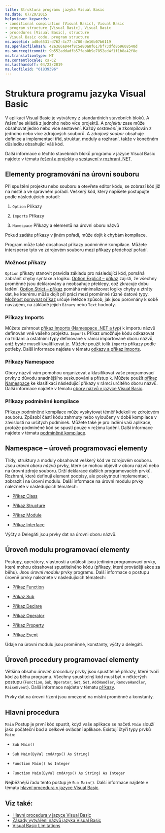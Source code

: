 ```yaml
---
title: Struktura programu jazyka Visual Basic
ms.date: 07/20/2015
helpviewer_keywords:
- conditional compilation [Visual Basic], Visual Basic
- program structure [Visual Basic], Visual Basic
- procedures [Visual Basic], structure
- Visual Basic code, program structure
ms.assetid: ad0c6531-d762-4c77-a700-de16b07b6119
ms.openlocfilehash: 42e366a844f9c5e80a8f617bf73dfd869608540d
ms.sourcegitcommit: 9b552addadfb57fab0b9e7852ed4f1f1b8a42f8e
ms.translationtype: HT
ms.contentlocale: cs-CZ
ms.lasthandoff: 04/23/2019
ms.locfileid: "61839396"
---
```

# <a name="structure-of-a-visual-basic-program"></a>Struktura programu jazyka Visual Basic
V aplikaci Visual Basic je vytvářeny z standardních stavebních bloků. A *řešení* se skládá z jednoho nebo více projektů. A *projektu* zase může obsahovat jedno nebo více sestavení. Každý *sestavení* je zkompilován z jednoho nebo více zdrojových souborů. A *zdrojový soubor* obsahuje definice a implementaci tříd, struktur, moduly a rozhraní, takže v konečném důsledku obsahující váš kód.  
  
 Další informace o těchto stavebních bloků programu v jazyce Visual Basic najdete v tématu [řešení a projekty](/visualstudio/ide/solutions-and-projects-in-visual-studio) a [sestavení v rozhraní .NET](../../../standard/assembly/index.md).  
  
## <a name="file-level-programming-elements"></a>Elementy programování na úrovni souboru  
 Při spuštění projektu nebo souboru a otevřete editor kódu, se zobrazí kód již na místě a ve správném pořadí. Veškerý kód, který napíšete postupujte podle následujících pořadí:  
  
1. `Option` Příkazy  
  
2. `Imports` Příkazy  
  
3. `Namespace` Příkazy a elementů na úrovni oboru názvů  
  
 Pokud zadáte příkazy v jiném pořadí, může dojít k chybám kompilace.  
  
 Program může také obsahovat příkazy podmíněné kompilace. Můžete intersperse tyto ve zdrojovém souboru mezi příkazy předchozí pořadí.  
  
### <a name="option-statements"></a>Možnost příkazy  
 `Option` příkazy stanovit pravidla základu pro následující kód, pomáhá zabránit chyby syntaxe a logiku. [Option Explicit – příkaz](../../../visual-basic/language-reference/statements/option-explicit-statement.md) zajistí, že všechny proměnné jsou deklarovány a neobsahuje překlepy, což zkracuje dobu ladění. [Option Strict – příkaz](../../../visual-basic/language-reference/statements/option-strict-statement.md) pomáhá minimalizovat logiky chyby a ztráty dat, ke kterému může dojít při práci mezi proměnné různé datové typy. [Možnost porovnat příkaz](../../../visual-basic/language-reference/statements/option-compare-statement.md) určuje řetězce způsob, jak jsou porovnány k sobě navzájem, na základě jejich `Binary` nebo `Text` hodnoty.  
  
### <a name="imports-statements"></a>Příkazy Imports  
 Můžete zahrnout [příkaz Imports (Namespace .NET a typ)](../../../visual-basic/language-reference/statements/imports-statement-net-namespace-and-type.md) k importu názvů definován vně vašeho projektu. `Imports` Příkaz umožňuje kódu odkazovat na třídami a ostatními typy definované v rámci importované oboru názvů, aniž byste museli kvalifikovat je. Můžete použít tolik `Imports` příkazy podle potřeby. Další informace najdete v tématu [odkazy a příkaz Imports](../../../visual-basic/programming-guide/program-structure/references-and-the-imports-statement.md).  
  
### <a name="namespace-statements"></a>Příkazy Namespace  
 Obory názvů vám pomohou organizovat a klasifikovat vaše programovací prvky z důvodu snadnějšího seskupování a přístup k. Můžete použít [příkaz Namespace](../../../visual-basic/language-reference/statements/namespace-statement.md) ke klasifikaci následující příkazy v rámci určitého oboru názvů. Další informace najdete v tématu [obory názvů v jazyce Visual Basic](../../../visual-basic/programming-guide/program-structure/namespaces.md).  
  
### <a name="conditional-compilation-statements"></a>Příkazy podmíněné kompilace  
 Příkazy podmíněné kompilace může vyskytovat téměř kdekoli ve zdrojovém souboru. Způsobí částí kódu zahrnuty nebo vyloučeny v době kompilace v závislosti na určitých podmínek. Můžete také je pro ladění vaší aplikace, protože podmíněné kód se spustí pouze v režimu ladění. Další informace najdete v tématu [podmíněné kompilace](../../../visual-basic/programming-guide/program-structure/conditional-compilation.md).  
  
## <a name="namespace-level-programming-elements"></a>Namespace – úroveň programovací elementy  
 Třídy, struktury a moduly obsahovat veškerý kód ve zdrojovém souboru. Jsou *úrovni oboru názvů* prvky, které se mohou objevit v oboru názvů nebo na úrovni zdroje souboru. Drží deklarace dalších programovacích prvků. Rozhraní, které definují element podpisy, ale poskytnout implementaci, zobrazit i na úrovni modulu. Další informace na úrovni modulu prvky naleznete v následujících tématech:  
  
- [Příkaz Class](../../../visual-basic/language-reference/statements/class-statement.md)  
  
- [Příkaz Structure](../../../visual-basic/language-reference/statements/structure-statement.md)  
  
- [Příkaz Module](../../../visual-basic/language-reference/statements/module-statement.md)  
  
- [Příkaz Interface](../../../visual-basic/language-reference/statements/interface-statement.md)  
  
 Výčty a Delegáti jsou prvky dat na úrovni oboru názvů.  
  
## <a name="module-level-programming-elements"></a>Úroveň modulu programovací elementy  
 Postupy, operátory, vlastnosti a události jsou jediným programovací prvky, které mohou obsahovat spustitelného kódu (příkazy, které provádějí akce za běhu). Jsou *úrovni modulu* prvky programu. Další informace o postupu úrovně prvky naleznete v následujících tématech:  
  
- [Příkaz Function](../../../visual-basic/language-reference/statements/function-statement.md)  
  
- [Příkaz Sub](../../../visual-basic/language-reference/statements/sub-statement.md)  
  
- [Příkaz Declare](../../../visual-basic/language-reference/statements/declare-statement.md)  
  
- [Příkaz Operator](../../../visual-basic/language-reference/statements/operator-statement.md)  
  
- [Příkaz Property](../../../visual-basic/language-reference/statements/property-statement.md)  
  
- [Příkaz Event](../../../visual-basic/language-reference/statements/event-statement.md)  
  
 Údaje na úrovni modulu jsou proměnné, konstanty, výčty a delegáti.  
  
## <a name="procedure-level-programming-elements"></a>Úroveň procedury programovací elementy  
 Většina obsahu *úroveň procedury* prvky jsou spustitelné příkazy, které tvoří kód za běhu programu. Všechny spustitelný kód musí být v některých postupu (`Function`, `Sub`, `Operator`, `Get`, `Set`, `AddHandler`, `RemoveHandler`, `RaiseEvent`). Další informace najdete v tématu [příkazy](../../../visual-basic/programming-guide/language-features/statements.md).  
  
 Prvky dat na úrovni řízení jsou omezené na místní proměnné a konstanty.  
  
## <a name="the-main-procedure"></a>Hlavní procedura  
 `Main` Postup je první kód spustit, když vaše aplikace se načetl. `Main` slouží jako počáteční bod a celkové ovládání aplikace. Existují čtyři typy prvků `Main`:  
  
- `Sub Main()`  
  
- `Sub Main(ByVal cmdArgs() As String)`  
  
- `Function Main() As Integer`  
  
- `Function Main(ByVal cmdArgs() As String) As Integer`  
  
 Nejběžnější řadu tento postup je `Sub Main()`. Další informace najdete v tématu [hlavní procedura v jazyce Visual Basic](../../../visual-basic/programming-guide/program-structure/main-procedure.md).  
  
## <a name="see-also"></a>Viz také:

- [Hlavní procedura v jazyce Visual Basic](../../../visual-basic/programming-guide/program-structure/main-procedure.md)
- [Zásady vytváření názvů jazyka Visual Basic](../../../visual-basic/programming-guide/program-structure/naming-conventions.md)
- [Visual Basic Limitations](../../../visual-basic/programming-guide/program-structure/limitations.md)
